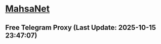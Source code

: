 
# [MahsaNet](https://t.me/mahsa_net)
## Free Telegram Proxy (Last Update: 2025-10-15 23:47:07)

    